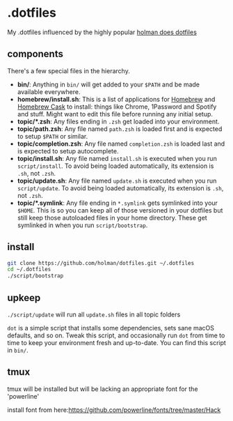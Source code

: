 # .dotfiles
My .dotfiles influenced by the highly popular [holman does dotfiles](https://github.com/holman/dotfiles)


## components

There's a few special files in the hierarchy.

- **bin/**: Anything in `bin/` will get added to your `$PATH` and be made available everywhere.
- **homebrew/install.sh**: This is a list of applications for [Homebrew](http://brew.sh/) and [Homebrew Cask](http://caskroom.io) to install: things like Chrome, 1Password and Spotify and stuff. Might want to edit this file before running any initial setup.
- **topic/\*.zsh**: Any files ending in `.zsh` get loaded into your environment.
- **topic/path.zsh**: Any file named `path.zsh` is loaded first and is expected to setup `$PATH` or similar.
- **topic/completion.zsh**: Any file named `completion.zsh` is loaded last and is expected to setup autocomplete.
- **topic/install.sh**: Any file named `install.sh` is executed when you run `script/install`. To avoid being loaded automatically, its extension is `.sh`, not `.zsh`.
- **topic/update.sh**: Any file named `update.sh` is executed when you run `script/update`. To avoid being loaded automatically, its extension is `.sh`, not `.zsh`.
- **topic/\*.symlink**: Any file ending in `*.symlink` gets symlinked into your `$HOME`. This is so you can keep all of those versioned in your dotfiles but still keep those autoloaded files in your home directory. These get symlinked in when you run `script/bootstrap`.


## install

```sh
git clone https://github.com/holman/dotfiles.git ~/.dotfiles
cd ~/.dotfiles
./script/bootstrap
```

## upkeep
`./script/update` will run all `update.sh` files in all topic folders

`dot` is a simple script that installs some dependencies, sets sane macOS
defaults, and so on. Tweak this script, and occasionally run `dot` from
time to time to keep your environment fresh and up-to-date. You can find
this script in `bin/`.

## tmux

tmux will be installed but will be lacking an appropriate font for the 'powerline'

install font from here:https://github.com/powerline/fonts/tree/master/Hack

